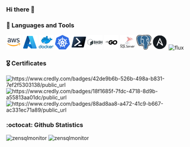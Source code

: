 ### Hi there 👋


### 🧰 Languages and Tools
<p align="left"><img src="https://github.com/github/explore/raw/main/topics/aws/aws.png" alt="aws" width="40" height="40"/> <img src="https://github.com/github/explore/raw/main/topics/azure/azure.png" alt="bash" width="40" height="40"/> <img src="https://github.com/github/explore/raw/main/topics/docker/docker.png" alt="docker" width="40" height="40"/>  <img src="https://github.com/github/explore/raw/main/topics/kubernetes/kubernetes.png" alt="docker" width="40" height="40"/> 
  <img src="https://github.com/github/explore/raw/main/topics/powershell/powershell.png" alt="bash" width="40" height="40"/>
<img src="https://github.com/github/explore/raw/main/topics/bash/bash.png" alt="bash" width="40" height="40"/>
<img src="https://github.com/github/explore/raw/main/topics/go/go.png" alt="go" width="40" height="40"/>
<img src="https://github.com/github/explore/raw/main/topics/sql-server/sql-server.png" alt="go" width="40" height="40"/>
  <img src="https://github.com/github/explore/raw/main/topics/postgresql/postgresql.png" alt="go" width="40" height="40"/>
  <img src="https://github.com/github/explore/raw/main/topics/ansible/ansible.png" alt="ansible" width="40" height="40"/>
<img src="https://cncf-branding.netlify.app/img/projects/flux/icon/color/flux-icon-color.png" alt="flux" width="40" height="40"/>
</p>

### 🎖 Certificates
<p align="left">
<img src="https://images.credly.com/size/340x340/images/0e284c3f-5164-4b21-8660-0d84737941bc/image.png" alt="https://www.credly.com/badges/42de9b6b-526b-498a-b831-7ef2f5303138/public_url" width="80" height="80"/> 
<img src="https://images.credly.com/size/340x340/images/987adb7e-49be-4e24-b67e-55986bd3fe66/azure-solutions-architect-expert-600x600.png" alt="https://www.credly.com/badges/18f1685f-7fdc-4718-8d9b-a55813aa01dc/public_url" width="80" height="80"/> 
<img src="https://images.credly.com/size/340x340/images/61542181-0e8d-496c-a17c-3d4bf590eda1/azure-data-engineer-associate-600x600.png" alt="https://www.credly.com/badges/88ad8aa8-a472-41c9-b667-ac331ec71a89/public_url" width="80" height="80"/> 
</p>

### :octocat: Github Statistics
<p align="left">
<img src="https://github-readme-stats.vercel.app/api?username=zensqlmonitor&show_icons=true&theme=radical" alt="zensqlmonitor" width="300" height="110" />
<img src="https://github-readme-stats.vercel.app/api/top-langs/?username=zensqlmonitor&layout=compact&hide=html&theme=radical" width="300" height="110"  alt="zensqlmonitor"/>
</p>


<!--
**zensqlmonitor/zensqlmonitor** is a ✨ _special_ ✨ repository because its `README.md` (this file) appears on your GitHub profile.

Here are some ideas to get you started:

- 🔭 I’m currently working on ...
- 🌱 I’m currently learning ...
- 👯 I’m looking to collaborate on ...
- 🤔 I’m looking for help with ...
- 💬 Ask me about ...
- 📫 How to reach me: ...
- 😄 Pronouns: ...
- ⚡ Fun fact: ...
-->
